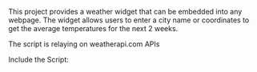 This project provides a weather widget that can be embedded into any webpage. The widget allows users to enter a city name or coordinates to get the average temperatures for the next 2 weeks.

The script is relaying on weatherapi.com APIs

Include the Script:

<!DOCTYPE html>
<html lang="en">
    <head>
        <meta charset="UTF-8">
        <meta name="viewport" content="width=device-width, initial-scale=1.0">
        <title>Weather Widget</title>
    </head>
    <body>
        <div id="weatherDiv"></div>
        <script src="dist/weatherWidget.js"></script>
        <script>
            if (window.weatherWidget) {
                window.weatherWidget.initializeWeatherWidget('weatherDiv');
            }
        </script>
    </body>
</html>
